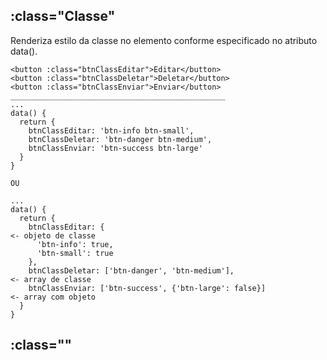 ## :class="Classe"
Renderiza estilo da classe no elemento conforme especificado no atributo data(). 

    <button :class="btnClassEditar">Editar</button>
    <button :class="btnClassDeletar">Deletar</button>
    <button :class="btnClassEnviar">Enviar</button>
    ________________________________________________
    ...
    data() {
      return {
        btnClassEditar: 'btn-info btn-small',
        btnClassDeletar: 'btn-danger btn-medium',
        btnClassEnviar: 'btn-success btn-large'
      }
    }
    
    OU
    
    ...
    data() {
      return {
        btnClassEditar: {                                                 <- objeto de classe
          'btn-info': true,
          'btn-small': true
        },
        btnClassDeletar: ['btn-danger', 'btn-medium'],                    <- array de classe
        btnClassEnviar: ['btn-success', {'btn-large': false}]             <- array com objeto
      }
    }

## :class=""

